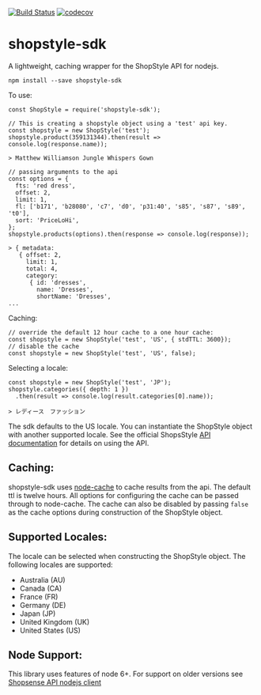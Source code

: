 [![Build Status](https://travis-ci.org/PopSugar/shopstyle-sdk-nodejs.svg?branch=master)](https://travis-ci.org/PopSugar/shopstyle-sdk-nodejs)
[![codecov](https://codecov.io/gh/PopSugar/shopstyle-sdk-nodejs/branch/master/graph/badge.svg)](https://codecov.io/gh/PopSugar/shopstyle-sdk-nodejs)

# shopstyle-sdk

A lightweight, caching wrapper for the ShopStyle API for nodejs.

```
npm install --save shopstyle-sdk
```


To use:
```
const ShopStyle = require('shopstyle-sdk');

// This is creating a shopstyle object using a 'test' api key.
const shopstyle = new ShopStyle('test');
shopstyle.product(359131344).then(result => console.log(response.name));

> Matthew Williamson Jungle Whispers Gown

// passing arguments to the api
const options = {
  fts: 'red dress',
  offset: 2,
  limit: 1,
  fl: ['b171', 'b28080', 'c7', 'd0', 'p31:40', 's85', 's87', 's89', 't0'],
  sort: 'PriceLoHi',
};
shopstyle.products(options).then(response => console.log(response));

> { metadata:
   { offset: 2,
     limit: 1,
     total: 4,
     category:
      { id: 'dresses',
        name: 'Dresses',
        shortName: 'Dresses',
...
```

Caching:
```
// override the default 12 hour cache to a one hour cache:
const shopstyle = new ShopStyle('test', 'US', { stdTTL: 3600});
// disable the cache
const shopstyle = new ShopStyle('test', 'US', false);
```

Selecting a locale:
```
const shopstyle = new ShopStyle('test', 'JP');
shopstyle.categories({ depth: 1 })
  .then(result => console.log(result.categories[0].name));

> レディース　ファッション
```

The sdk defaults to the US locale. You can instantiate the ShopStyle object with another supported locale.
See the official ShopsStyle [API documentation](https://www.shopstylecollective.com/api/overview) for details on using the API.




## Caching:
shopstyle-sdk uses [node-cache](https://www.npmjs.com/package/node-cache) to cache results from the api.  The default ttl is twelve hours.  All options for configuring the cache can be passed through to node-cache.  The cache can also be disabled by passing ``false`` as the cache options during construction of the ShopStyle object.

## Supported Locales:
The locale can be selected when constructing the ShopStyle object.  The following locales are supported:
- Australia (AU)
- Canada (CA)
- France (FR)
- Germany (DE)
- Japan (JP)
- United Kingdom (UK)
- United States (US)

## Node Support:
This library uses features of node 6+.  For support on older versions see [Shopsense API nodejs client](https://www.npmjs.com/package/shopsense)

